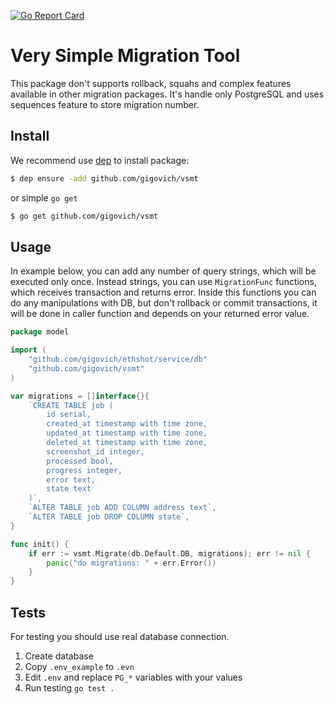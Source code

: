 [![Go Report Card](https://goreportcard.com/badge/github.com/gigovich/vsmt)](https://goreportcard.com/report/github.com/gigovich/vsmt)

# Very Simple Migration Tool
This package don't supports rollback, squahs and complex features available in other migration packages.
It's handle only PostgreSQL and uses sequences feature to store migration number.

## Install
We recommend use [dep](https://github.com/golang/dep) to install package:
```bash
$ dep ensure -add github.com/gigovich/vsmt
```
or simple `go get`
```bash
$ go get github.com/gigovich/vsmt
```

## Usage
In example below, you can add any number of query strings, which will be executed only once. Instead strings, you can use `MigrationFunc` functions, which receives transaction and
returns error. Inside this functions you can do any manipulations with DB, but don't rollback or commit transactions, it will be done in caller function and depends on your returned error value.
```go
package model

import (
	"github.com/gigovich/ethshot/service/db"
	"github.com/gigovich/vsmt"
)

var migrations = []interface{}{
	`CREATE TABLE job (
		id serial,
		created_at timestamp with time zone,
		updated_at timestamp with time zone,
		deleted_at timestamp with time zone,
		screenshot_id integer,
		processed bool,
		progress integer,
		error text,
		state text
	)`,
	`ALTER TABLE job ADD COLUMN address text`,
	`ALTER TABLE job DROP COLUMN state`,
}

func init() {
	if err := vsmt.Migrate(db.Default.DB, migrations); err != nil {
		panic("do migrations: " + err.Error())
	}
}
```

## Tests
For testing you should use real database connection.

1. Create database
2. Copy `.env_example` to `.evn`
3. Edit `.env` and replace `PG_*` variables with your values
4. Run testing `go test .`
